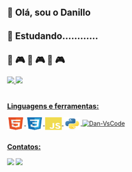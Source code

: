## 👋  Olá, sou o Danillo
## 🌱  Estudando............
## 🎲 🎮 🎲 🎮 🎲 🎮 

<div>
  
  <a href="https://github.com/DanilloMsilva">
  <img height="180em" src="https://github-readme-stats.vercel.app/api?username=DanilloMsilva&show_icons=true&theme=dark&include_all_commits=true&count_private=true"/>
  
  <img height="150em" src="https://github-readme-stats.vercel.app/api/top-langs/?username=DanilloMsilva&layout=compact&theme=dark"/> 
  
</div>

<div style="display: inline_block"><br>
<h3 align="left">Linguagens e ferramentas:</h3>
  <img align="center" alt="Dan-HTML" height="30" width="40" src="https://raw.githubusercontent.com/devicons/devicon/master/icons/html5/html5-original.svg">
  <img align="center" alt="Dan-CSS" height="30" width="40" src="https://raw.githubusercontent.com/devicons/devicon/master/icons/css3/css3-original.svg">
  <img align="center" alt="Dan-Js" height="30" width="40" src="https://raw.githubusercontent.com/devicons/devicon/master/icons/javascript/javascript-plain.svg">
  <img align="center" alt="Dan-Python" height="30" width="40" src="https://raw.githubusercontent.com/devicons/devicon/master/icons/python/python-original.svg">
  <img align="center" alt="Dan-VsCode" height="30" width="40" src="https://cdn.jsdelivr.net/gh/devicons/devicon/icons/vscode/vscode-original.svg"/>
</div>

##

<div>

  <h3 align="left">Contatos:</h3>
   
  <a href = "mailto:danillosilvamacario2002@gmail.com"><img src="https://img.shields.io/badge/Gmail-D14836?style=for-the-badge&logo=gmail&logoColor=white" target="_blank"></a>
  <a href="https://www.linkedin.com/in/danillo-silva-622b4a1b8" target="_blank"><img src="https://img.shields.io/badge/-LinkedIn-%230077B5?style=for-the-badge&logo=linkedin&logoColor=white" target="_blank"></a> 

</div>

